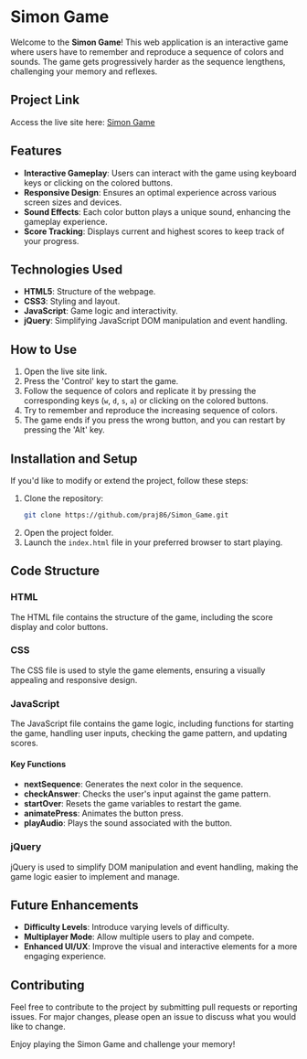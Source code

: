 
# Simon Game

Welcome to the **Simon Game**! This web application is an interactive game where users have to remember and reproduce a sequence of colors and sounds. The game gets progressively harder as the sequence lengthens, challenging your memory and reflexes.

## Project Link

Access the live site here: [Simon Game](https://praj86.github.io/Simon_Game/)

## Features

- **Interactive Gameplay**: Users can interact with the game using keyboard keys or clicking on the colored buttons.
- **Responsive Design**: Ensures an optimal experience across various screen sizes and devices.
- **Sound Effects**: Each color button plays a unique sound, enhancing the gameplay experience.
- **Score Tracking**: Displays current and highest scores to keep track of your progress.

## Technologies Used

- **HTML5**: Structure of the webpage.
- **CSS3**: Styling and layout.
- **JavaScript**: Game logic and interactivity.
- **jQuery**: Simplifying JavaScript DOM manipulation and event handling.

## How to Use

1. Open the live site link.
2. Press the 'Control' key to start the game.
3. Follow the sequence of colors and replicate it by pressing the corresponding keys (`w`, `d`, `s`, `a`) or clicking on the colored buttons.
4. Try to remember and reproduce the increasing sequence of colors.
5. The game ends if you press the wrong button, and you can restart by pressing the 'Alt' key.

## Installation and Setup

If you'd like to modify or extend the project, follow these steps:

1. Clone the repository:
   ```bash
   git clone https://github.com/praj86/Simon_Game.git
   ```
2. Open the project folder.
3. Launch the `index.html` file in your preferred browser to start playing.

## Code Structure

### HTML

The HTML file contains the structure of the game, including the score display and color buttons.

### CSS

The CSS file is used to style the game elements, ensuring a visually appealing and responsive design.

### JavaScript

The JavaScript file contains the game logic, including functions for starting the game, handling user inputs, checking the game pattern, and updating scores.

#### Key Functions

- **nextSequence**: Generates the next color in the sequence.
- **checkAnswer**: Checks the user's input against the game pattern.
- **startOver**: Resets the game variables to restart the game.
- **animatePress**: Animates the button press.
- **playAudio**: Plays the sound associated with the button.

### jQuery

jQuery is used to simplify DOM manipulation and event handling, making the game logic easier to implement and manage.

## Future Enhancements

- **Difficulty Levels**: Introduce varying levels of difficulty.
- **Multiplayer Mode**: Allow multiple users to play and compete.
- **Enhanced UI/UX**: Improve the visual and interactive elements for a more engaging experience.

## Contributing

Feel free to contribute to the project by submitting pull requests or reporting issues. For major changes, please open an issue to discuss what you would like to change.


Enjoy playing the Simon Game and challenge your memory!
```
